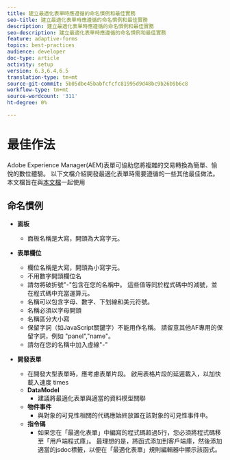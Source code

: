 ```yaml
---
title: 建立最適化表單時應遵循的命名慣例和最佳實務
seo-title: 建立最適化表單時應遵循的命名慣例和最佳實務
description: 建立最適化表單時應遵循的命名慣例和最佳實務
seo-description: 建立最適化表單時應遵循的命名慣例和最佳實務
feature: adaptive-forms
topics: best-practices
audience: developer
doc-type: article
activity: setup
version: 6.3,6.4,6.5
translation-type: tm+mt
source-git-commit: 5b05dbe45babfcfcfc81995d9d48bc9b26b9b6c8
workflow-type: tm+mt
source-wordcount: '311'
ht-degree: 0%

---
```


# 最佳作法

Adobe Experience Manager(AEM)表單可協助您將複雜的交易轉換為簡單、愉悅的數位體驗。 以下文檔介紹開發最適化表單時需要遵循的一些其他最佳做法。 本文檔旨在與[本文檔](https://helpx.adobe.com/experience-manager/6-3/forms/using/adaptive-forms-best-practices.html#Overview)一起使用

## 命名慣例

* **面板**
   * 面板名稱是大寫，開頭為大寫字元。

* **表單欄位**
   * 欄位名稱是大寫，開頭為小寫字元。
   * 不用數字開頭欄位名
   * 請勿將破折號&quot;-&quot;包含在您的名稱中。 這些值等同於程式碼中的減號，並在程式碼中充當運算元。
   * 名稱可以包含字母、數字、下划線和美元符號。
   * 名稱必須以字母開頭
   * 名稱區分大小寫
   * 保留字詞（如JavaScript關鍵字）不能用作名稱。 請留意其他AF專用的保留字詞，例如   &quot;panel&quot;,&quot;name&quot;。
   * 請勿在您的名稱中加入虛線&quot;-&quot;
* **開發表單**
   * 在開發大型表單時，應考慮表單片段。 啟用表格片段的延遲載入，以加快載入速度   times
   * **DataModel**
      * 建議將最適化表單與適當的資料模型關聯
   * **物件事件**
      * 與對象的可見性相關的代碼應始終放置在該對象的可見性事件中。
   * **指令碼**
      * 如果您在「最適化表單」中編寫的程式碼超過5行，您必須將程式碼移至「用戶端程式庫」。 最理想的是，將函式添加到客戶端庫，然後添加適當的jsdoc標籤，以便在「最適化表單」規則編輯器中顯示該函式。


